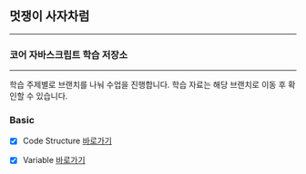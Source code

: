 


## 멋쟁이 사자차럼
---

### 코어 자바스크립트 학습 저장소

---

학습 주제별로 브랜치를 나눠 수업을 진행합니다.
학습 자료는 해당 브랜치로 이동 후 확인할 수 있습니다.



### Basic

- [x] Code Structure [바로가기](https://github.com/simseonbeom/core_js/blob/main/client/chapter/core/01.codeStructure.js)
- [x] Variable [바로가기](https://github.com/simseonbeom/core_js/blob/main/client/chapter/core/02.variables.js)





